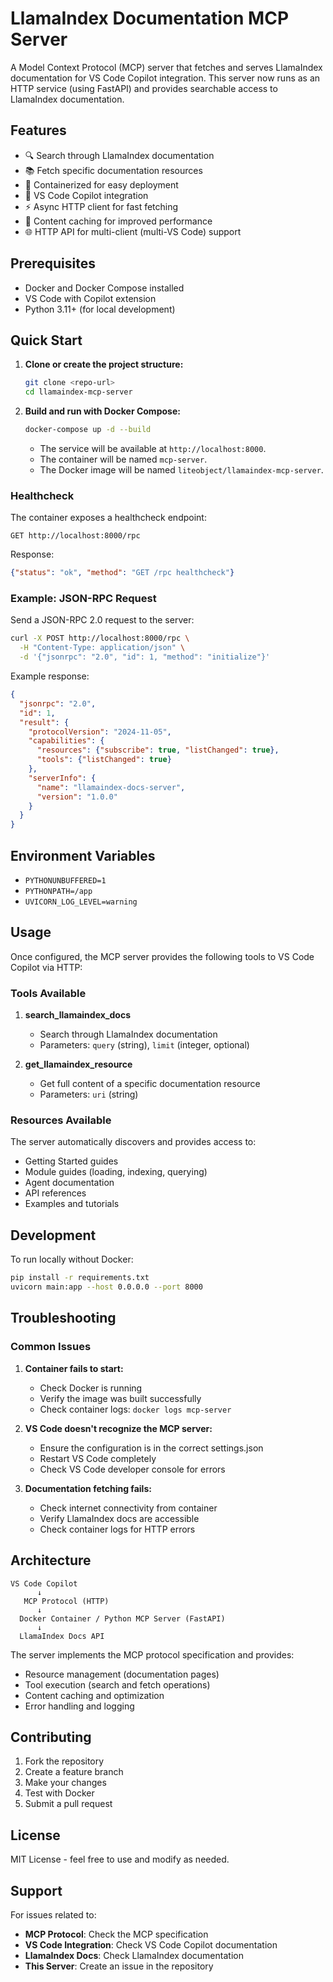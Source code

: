 # LlamaIndex Documentation MCP Server

A Model Context Protocol (MCP) server that fetches and serves LlamaIndex documentation for VS Code Copilot integration. This server now runs as an HTTP service (using FastAPI) and provides searchable access to LlamaIndex documentation.

## Features

- 🔍 Search through LlamaIndex documentation
- 📚 Fetch specific documentation resources
- 🐳 Containerized for easy deployment
- 🔧 VS Code Copilot integration
- ⚡ Async HTTP client for fast fetching
- 💾 Content caching for improved performance
- 🌐 HTTP API for multi-client (multi-VS Code) support

## Prerequisites

- Docker and Docker Compose installed
- VS Code with Copilot extension
- Python 3.11+ (for local development)

## Quick Start

1. **Clone or create the project structure:**
   ```bash
   git clone <repo-url>
   cd llamaindex-mcp-server
   ```

2. **Build and run with Docker Compose:**
   ```bash
   docker-compose up -d --build
   ```
   - The service will be available at `http://localhost:8000`.
   - The container will be named `mcp-server`.
   - The Docker image will be named `liteobject/llamaindex-mcp-server`.

### Healthcheck

The container exposes a healthcheck endpoint:

```
GET http://localhost:8000/rpc
```
Response:
```json
{"status": "ok", "method": "GET /rpc healthcheck"}
```

### Example: JSON-RPC Request

Send a JSON-RPC 2.0 request to the server:

```bash
curl -X POST http://localhost:8000/rpc \
  -H "Content-Type: application/json" \
  -d '{"jsonrpc": "2.0", "id": 1, "method": "initialize"}'
```

Example response:
```json
{
  "jsonrpc": "2.0",
  "id": 1,
  "result": {
    "protocolVersion": "2024-11-05",
    "capabilities": {
      "resources": {"subscribe": true, "listChanged": true},
      "tools": {"listChanged": true}
    },
    "serverInfo": {
      "name": "llamaindex-docs-server",
      "version": "1.0.0"
    }
  }
}
```

## Environment Variables

- `PYTHONUNBUFFERED=1`
- `PYTHONPATH=/app`
- `UVICORN_LOG_LEVEL=warning`

## Usage

Once configured, the MCP server provides the following tools to VS Code Copilot via HTTP:

### Tools Available

1. **search_llamaindex_docs**
   - Search through LlamaIndex documentation
   - Parameters: `query` (string), `limit` (integer, optional)

2. **get_llamaindex_resource**
   - Get full content of a specific documentation resource
   - Parameters: `uri` (string)

### Resources Available

The server automatically discovers and provides access to:
- Getting Started guides
- Module guides (loading, indexing, querying)
- Agent documentation
- API references
- Examples and tutorials

## Development

To run locally without Docker:

```bash
pip install -r requirements.txt
uvicorn main:app --host 0.0.0.0 --port 8000
```

## Troubleshooting

### Common Issues

1. **Container fails to start:**
   - Check Docker is running
   - Verify the image was built successfully
   - Check container logs: `docker logs mcp-server`

2. **VS Code doesn't recognize the MCP server:**
   - Ensure the configuration is in the correct settings.json
   - Restart VS Code completely
   - Check VS Code developer console for errors

3. **Documentation fetching fails:**
   - Check internet connectivity from container
   - Verify LlamaIndex docs are accessible
   - Check container logs for HTTP errors

## Architecture

```
VS Code Copilot
      ↓
   MCP Protocol (HTTP)
      ↓
  Docker Container / Python MCP Server (FastAPI)
      ↓
  LlamaIndex Docs API
```

The server implements the MCP protocol specification and provides:
- Resource management (documentation pages)
- Tool execution (search and fetch operations)
- Content caching and optimization
- Error handling and logging

## Contributing

1. Fork the repository
2. Create a feature branch
3. Make your changes
4. Test with Docker
5. Submit a pull request

## License

MIT License - feel free to use and modify as needed.

## Support

For issues related to:
- **MCP Protocol**: Check the MCP specification
- **VS Code Integration**: Check VS Code Copilot documentation
- **LlamaIndex Docs**: Check LlamaIndex documentation
- **This Server**: Create an issue in the repository